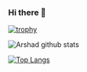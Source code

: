 ### Hi there 👋

<!--

**arshadkazmi42/arshadkazmi42** is a ✨ _special_ ✨ repository because its `README.md` (this file) appears on your GitHub profile.

Here are some ideas to get you started:

- 🔭 I’m currently working on ...
- 🌱 I’m currently learning ...
- 👯 I’m looking to collaborate on ...
- 🤔 I’m looking for help with ...
- 💬 Ask me about ...
- 📫 How to reach me: ...
- 😄 Pronouns: ...
- ⚡ Fun fact: ...
-->

[![trophy](https://github-profile-trophy.vercel.app/?username=arshadkazmi42&theme=flat)](https://github.com/ryo-ma/github-profile-trophy)

![Arshad github stats](https://github-readme-stats.vercel.app/api?username=arshadkazmi42&show_icons=true&count_private=true&theme=dracula)

[![Top Langs](https://github-readme-stats.vercel.app/api/top-langs/?username=arshadkazmi42&layout=compact&theme=dracula&show_owner=true)](https://github.com/anuraghazra/github-readme-stats)
